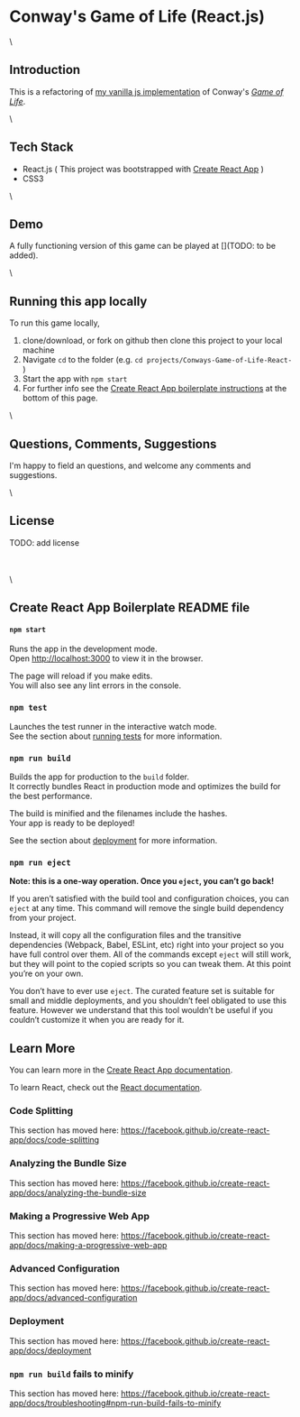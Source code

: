 # Conway's Game of Life (React.js)

\
## Introduction
This is a refactoring of [my vanilla js implementation](https://github.com/Malkymalc/Game_of_Life) of Conway's [*Game of Life*](https://en.wikipedia.org/wiki/Conway%27s_Game_of_Life).

\
## Tech Stack
 - React.js ( This project was bootstrapped with [Create React App](https://github.com/facebook/create-react-app) )
 - CSS3
 
\ 
## Demo
A fully functioning version of this game can be played at [](TODO: to be added).

\
## Running this app locally

To run this game locally, 
1. clone/download, or fork on github then clone this project to your local machine
2. Navigate `cd` to the folder (e.g. `cd projects/Conways-Game-of-Life-React-` )
3. Start the app with `npm start`
4. For further info see the [Create React App boilerplate instructions](#create-react-app-boilerplate-readme-file) at the bottom of this page.

\
## Questions, Comments, Suggestions

I'm happy to field an questions, and welcome any comments and suggestions.

\
## License

TODO: add license

\
\
\

## Create React App Boilerplate README file


#### `npm start`

Runs the app in the development mode.<br>
Open [http://localhost:3000](http://localhost:3000) to view it in the browser.

The page will reload if you make edits.<br>
You will also see any lint errors in the console.

### `npm test`

Launches the test runner in the interactive watch mode.<br>
See the section about [running tests](https://facebook.github.io/create-react-app/docs/running-tests) for more information.

### `npm run build`

Builds the app for production to the `build` folder.<br>
It correctly bundles React in production mode and optimizes the build for the best performance.

The build is minified and the filenames include the hashes.<br>
Your app is ready to be deployed!

See the section about [deployment](https://facebook.github.io/create-react-app/docs/deployment) for more information.

### `npm run eject`

**Note: this is a one-way operation. Once you `eject`, you can’t go back!**

If you aren’t satisfied with the build tool and configuration choices, you can `eject` at any time. This command will remove the single build dependency from your project.

Instead, it will copy all the configuration files and the transitive dependencies (Webpack, Babel, ESLint, etc) right into your project so you have full control over them. All of the commands except `eject` will still work, but they will point to the copied scripts so you can tweak them. At this point you’re on your own.

You don’t have to ever use `eject`. The curated feature set is suitable for small and middle deployments, and you shouldn’t feel obligated to use this feature. However we understand that this tool wouldn’t be useful if you couldn’t customize it when you are ready for it.

## Learn More

You can learn more in the [Create React App documentation](https://facebook.github.io/create-react-app/docs/getting-started).

To learn React, check out the [React documentation](https://reactjs.org/).

### Code Splitting

This section has moved here: https://facebook.github.io/create-react-app/docs/code-splitting

### Analyzing the Bundle Size

This section has moved here: https://facebook.github.io/create-react-app/docs/analyzing-the-bundle-size

### Making a Progressive Web App

This section has moved here: https://facebook.github.io/create-react-app/docs/making-a-progressive-web-app

### Advanced Configuration

This section has moved here: https://facebook.github.io/create-react-app/docs/advanced-configuration

### Deployment

This section has moved here: https://facebook.github.io/create-react-app/docs/deployment

### `npm run build` fails to minify

This section has moved here: https://facebook.github.io/create-react-app/docs/troubleshooting#npm-run-build-fails-to-minify
